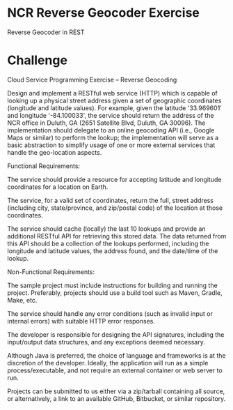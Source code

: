 # NCR Reverse Geocoder Exercise
Reverse Geocoder in REST

# Challenge
Cloud Service Programming Exercise – Reverse Geocoding
 
Design and implement a RESTful web service (HTTP) which is capable of looking up a physical street address given a set of geographic coordinates (longitude and latitude values). For example, given the latitude '33.969601' and longitude '-84.100033', the service should return the address of the NCR office in Duluth, GA (2651 Satellite Blvd, Duluth, GA 30096).  The implementation should delegate to an online geocoding API (i.e., Google Maps or similar) to perform the lookup; the implementation will serve as a basic abstraction to simplify usage of one or more external services that handle the geo-location aspects.

Functional Requirements:

The service should provide a resource for accepting latitude and longitude coordinates for a location on Earth.

The service, for a valid set of coordinates, return the full, street address (including city, state/province, and zip/postal code) of the location at those coordinates.

The service should cache (locally) the last 10 lookups and provide an additional RESTful API for retrieving this stored data.  The data returned from this API should be a collection of the lookups performed, including the longitude and latitude values, the address found, and the date/time of the lookup. 

Non-Functional Requirements:

The sample project must include instructions for building and running the project.  Preferably, projects should use a build tool such as Maven, Gradle, Make, etc.

The service should handle any error conditions (such as invalid input or internal errors) with suitable HTTP error responses. 

The developer is responsible for designing the API signatures, including the input/output data structures, and any exceptions deemed necessary.

Although Java is preferred, the choice of language and frameworks is at the discretion of the developer.  Ideally, the application will run as a simple process/executable, and not require an external container or web server to run.

Projects can be submitted to us either via a zip/tarball containing all source, or alternatively, a link to an available GitHub, Bitbucket, or similar repository.